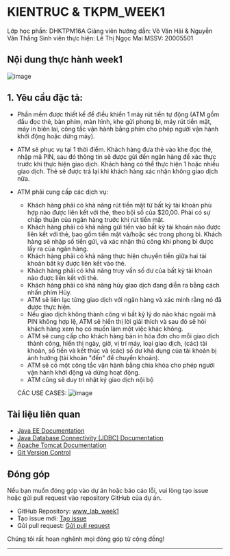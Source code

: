 # KIENTRUC & TKPM_WEEK1
 Lớp học phần: DHKTPM16A
 Giảng viên hướng dẫn: Võ Văn Hải & Nguyễn Văn Thắng
 Sinh viên thực hiện: Lê Thị Ngọc Mai
 MSSV: 20005501

## Nội dung thực hành week1
![image](https://github.com/ngocmai1522k2/KIENTRUCPM_WEEK1/assets/144517477/86876336-3d96-47d4-820c-742edee5db5b)

## 1. Yêu cầu đặc tả:
- Phần mềm được thiết kế để điều khiển 1 máy rút tiền tự động (ATM gồm đầu đọc thẻ, bàn phím, màn hình, khe gửi phong bì, máy rút tiền mặt, máy in biên lai, công tắc vận hành bằng phím cho phép người vận hành khởi động hoặc dừng máy).
- ATM sẽ phục vụ tại 1 thời điểm. Khách hàng đưa thẻ vào khe đọc thẻ, nhập mã PIN, sau đó thông tin sẽ được gửi đến ngân hàng để xác thực trước khi thực hiện giao dịch. Khách hàng có thể thực hiện 1 hoặc nhiều giao dịch. Thẻ sẽ được trả lại khi khách hàng xác nhận không giao dịch nữa.
- ATM phải cung cấp các dịch vụ:
   + Khách hàng phải có khả năng rút tiền mặt từ bất kỳ tài khoản phù hợp nào được liên kết với thẻ, theo bội số của $20,00. Phải có sự chấp thuận của ngân hàng trước khi rút tiền mặt.
   + Khách hàng phải có khả năng gửi tiền vào bất kỳ tài khoản nào được liên kết với thẻ, bao gồm tiền mặt và/hoặc séc trong phong bì. Khách hàng sẽ nhập số tiền gửi, và xác nhận thủ công khi phong bì được lấy ra của ngân hàng.
   + Khách hàng phải có khả năng thực hiện chuyển tiền giữa hai tài khoản bất kỳ được liên kết vào thẻ.
   + Khách hàng phải có khả năng truy vấn số dư của bất kỳ tài khoản nào được liên kết với thẻ.
   + Khách hàng phải có khả năng hủy giao dịch đang diễn ra bằng cách nhấn phím Hủy.
   + ATM sẽ liên lạc từng giao dịch với ngân hàng và xác minh rằng nó đã được thực hiện.
   + Nếu giao dịch không thành công vì bất kỳ lý do nào khác ngoài mã PIN không hợp lệ, ATM sẽ hiển thị lời giải thích và sau đó sẽ hỏi khách hàng xem họ có muốn làm một việc khác không.
   + ATM sẽ cung cấp cho khách hàng bản in hóa đơn cho mỗi giao dịch thành công, hiển thị ngày, giờ, vị trí máy, loại giao dịch, (các) tài khoản, số tiền và kết thúc và (các) số dư khả dụng của tài khoản bị ảnh hưởng (tài khoản "đến" để chuyển khoản).
   + ATM sẽ có một công tắc vận hành bằng chìa khóa cho phép người vận hành khởi động và dừng hoạt động.
   + ATM cũng sẽ duy trì nhật ký giao dịch nội bộ

  CÁC USE CASES:
  ![image](https://github.com/ngocmai1522k2/KIENTRUCPM_WEEK1/assets/144517477/886719ea-11dd-458d-acfd-60c040e7c651)

  

## Tài liệu liên quan

- [Java EE Documentation](https://javaee.github.io/javaee-spec/)
- [Java Database Connectivity (JDBC) Documentation](https://docs.oracle.com/en/java/javase/16/docs/api/java.sql/java/sql/package-summary.html)
- [Apache Tomcat Documentation](https://tomcat.apache.org/tomcat-9.0-doc/index.html)
- [Git Version Control](https://git-scm.com/book/en/v2)


## Đóng góp

Nếu bạn muốn đóng góp vào dự án hoặc báo cáo lỗi, vui lòng tạo issue hoặc gửi pull request vào repository GitHub của dự án.

- GitHub Repository: [www_lab_week1](https://github.com/ngocmai1522k2/KIENTRUCPM_WEEK1)
- Tạo issue mới: [Tạo issue](https://github.com/ngocmai1522k2/KIENTRUCPM_WEEK1/issues/new)
- Gửi pull request: [Gửi pull request](https://github.com/ngocmai1522k2/KIENTRUCPM_WEEK1/compare)

Chúng tôi rất hoan nghênh mọi đóng góp từ cộng đồng!

---
